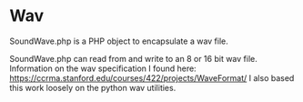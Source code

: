 Wav
=========
SoundWave.php is a PHP object to encapsulate a wav file. 

SoundWave.php can read from and write to an 8 or 16 bit wav file. 
Information on the wav specification I found here: 
https://ccrma.stanford.edu/courses/422/projects/WaveFormat/ 
I also based this work loosely on the python wav utilities.
